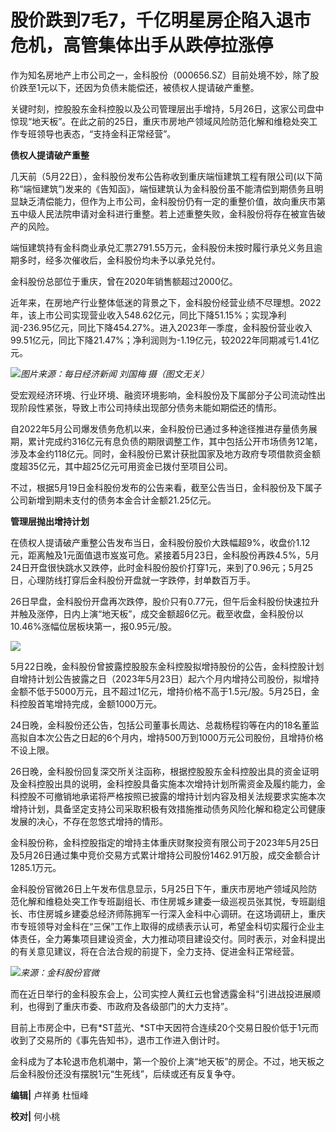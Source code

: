 # 股价跌到7毛7，千亿明星房企陷入退市危机，高管集体出手从跌停拉涨停

作为知名房地产上市公司之一，金科股份（000656.SZ）目前处境不妙，除了股价跌至1元以下，还因为负债未能偿还，被债权人提请破产重整。

关键时刻，控股股东金科控股以及公司管理层出手增持，5月26日，这家公司盘中惊现“地天板”。在此之前的25日，重庆市房地产领域风险防范化解和维稳处突工作专班领导也表态，“支持金科正常经营”。

**债权人提请破产重整**

几天前（5月22日），金科股份发布公告称收到重庆端恒建筑工程有限公司(以下简称“端恒建筑”)发来的《告知函》，端恒建筑认为金科股份虽不能清偿到期债务且明显缺乏清偿能力，但作为上市公司，金科股份仍有一定的重整价值，故向重庆市第五中级人民法院申请对金科进行重整。若上述重整失败，金科股份将存在被宣告破产的风险。

端恒建筑持有金科商业承兑汇票2791.55万元，金科股份未按时履行承兑义务且逾期多时，经多次催收后，金科股份均未予以承兑兑付。

金科股份总部位于重庆，曾在2020年销售额超过2000亿。

近年来，在房地产行业整体低迷的背景之下，金科股份经营业绩不尽理想。2022年，该上市公司实现营业收入548.62亿元，同比下降51.15%；实现净利润-236.95亿元，同比下降454.27%。进入2023年一季度，金科股份营业收入99.51亿元，同比下降21.47%；净利润则为-1.19亿元，较2022年同期减亏1.41亿元。

![](https://inews.gtimg.com/om_bt/Ox8s9oT9_KjaUxFxRzF6H63f_ghmWW9awpbHLRhGQbuZEAA/1000)_图片来源：每日经济新闻
刘国梅 摄（图文无关）_

受宏观经济环境、行业环境、融资环境影响，金科股份及下属部分子公司流动性出现阶段性紧张，导致上市公司持续出现部分债务未能如期偿还的情形。

自2022年5月公司爆发债务危机以来，金科股份已通过多种途径推进存量债务展期，累计完成约316亿元有息负债的期限调整工作，其中包括公开市场债务12笔，涉及本金约118亿元。同时，金科股份已累计获批国家及地方政府专项借款资金额度超35亿元，其中超25亿元可用资金已拨付至项目公司。

不过，根据5月19日金科股份发布的公告来看，截至公告当日，金科股份及下属子公司新增到期未支付的债务本金合计金额21.25亿元。

**管理层抛出增持计划**

在债权人提请破产重整公告发布当日，金科股份股价大跌幅超9%，收盘价1.12元，距离触及1元面值退市岌岌可危。紧接着5月23日，金科股份再跌4.5%，5月24日开盘很快跳水又跌停，此时金科股份股价打穿1元，来到了0.96元；5月25日，心理防线打穿后金科股份开盘就一字跌停，封单数百万手。

26日早盘，金科股份开盘再次跌停，股价只有0.77元，但午后金科股份快速拉升并触及涨停，日内上演“地天板”，成交金额超6亿元。截至收盘，金科股份以10.46%涨幅位居板块第一，报0.95元/股。

![](https://inews.gtimg.com/om_bt/OPimjSiS2fO71Rdal5p12b-G4npxsk_DLTTQ64tFFlmjYAA/1000)

5月22日晚，金科股份曾披露控股股东金科控股拟增持股份的公告，金科控股计划自增持计划公告披露之日（2023年5月23日）起六个月内增持公司股份，拟增持金额不低于5000万元，且不超过1亿元，增持价格不高于1.5元/股。5月25日，金科控股首笔增持完成，金额1000万元。

24日晚，金科股份还公告，包括公司董事长周达、总裁杨程钧等在内的18名董监高拟自本次公告之日起的6个月内，增持500万到1000万元公司股份，且增持价格不设上限。

26日晚，金科股份回复深交所关注函称，根据控股股东金科控股出具的资金证明及金科控股出具的说明，金科控股具备实施本次增持计划所需资金及履约能力，金科控股不可撤销地承诺将严格按照已披露的增持计划内容及相关法规要求实施本次增持计划，具备坚定支持公司采取积极有效措施推动债务风险化解和稳定公司健康发展的决心，不存在忽悠式增持的情形。

金科股份称，金科控股指定的增持主体重庆财聚投资有限公司于2023年5月25日及5月26日通过集中竞价交易方式累计增持公司股份1462.91万股，成交金额合计1285.1万元。

金科股份官微26日上午发布信息显示，5月25日下午，重庆市房地产领域风险防范化解和维稳处突工作专班副组长、市住房城乡建委一级巡视员张其悦，专班副组长、市住房城乡建委总经济师陈拥军一行深入金科中心调研。在这场调研上，重庆市专班领导对金科在“三保”工作上取得的成绩表示认可，希望金科切实履行企业主体责任，全力筹集项目建设资金，大力推动项目建设交付。同时表示，对金科提出的有关意见建议，将在合法合规的前提下，全力支持、促进金科正常经营。

![](https://inews.gtimg.com/om_bt/O7IiTCDrqK10bIjkLXSfEXN11oWoSRnu6KKtpoNnjghrYAA/1000)_来源：金科股份官微_

而在近日举行的金科股东会上，公司实控人黄红云也曾透露金科“引进战投进展顺利，也得到了重庆市委、市政府及各级部门的大力支持”。

目前上市房企中，已有*ST蓝光、*ST中天因符合连续20个交易日股价低于1元而收到了交易所的《事先告知书》，退市工作进入倒计时。

金科成为了本轮退市危机潮中，第一个股价上演“地天板”的房企。不过，地天板之后金科股份还没有摆脱1元“生死线”，后续或还有反复争夺。

**编辑|** 卢祥勇 杜恒峰

**校对|** 何小桃

